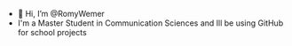 - 👋 Hi, I’m @RomyWemer
- I'm a Master Student in Communication Sciences and Ill be using GitHub for school projects
